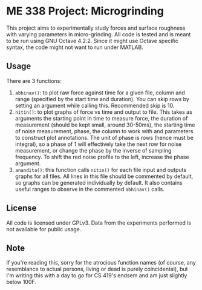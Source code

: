 # ME 338 Project: Microgrinding
This project aims to experimentally study forces and surface roughness with varying parameters in micro-grinding. All code is tested and is meant to be run using GNU Octave 4.2.2. Since it might use Octave specific syntax, the code might not want to run under MATLAB.

## Usage
There are 3 functions:
1) `abhinav()`: to plot raw force against time for a given file, column and range (specified by the start time and duration). You can skip rows by setting an argument while calling this. Recommended skip is 10.
2) `nitin()`: to plot graphs of force vs time and output to file. This takes as arguments the starting point in time to measure force, the duration of measurement (should be kept small, around 30-50ms), the starting time of noise measurement, phase, the column to work with and parameters to construct plot annotations. The unit of phase is rows (hence must be integral), so a phase of 1 will effectively take the next row for noise measurement, or change the phase by the inverse of sampling frequency. To shift the red noise profile to the left, increase the phase argument.
3) `anandita()`: this function calls `nitin()` for each file input and outputs graphs for all files. All lines in this file should be commented by default, so graphs can be generated individually by default. It also contains useful ranges to observe in the commented `abhinav()` calls.

## License
All code is licensed under GPLv3. Data from the experiments performed is not available for public usage.

## Note
If you're reading this, sorry for the atrocious function names (of course, any resemblance to actual persons, living or dead is purely coincidental), but I'm writing this with a day to go for CS 419's endsem and am just slightly below 100F.

